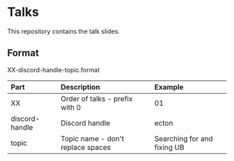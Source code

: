 # Talks

This repository contains the talk slides.

## Format

XX-discord-handle-topic.format

| Part           | Description                       | Example                     |
| :---           | :---                              | :---                        |
| XX             | Order of talks - prefix with 0    | 01                          |
| discord-handle | Discord handle                    | ecton                       |
| topic          | Topic name - don't replace spaces | Searching for and fixing UB |